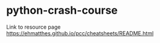 # python-crash-course
Link to resource page
https://ehmatthes.github.io/pcc/cheatsheets/README.html
